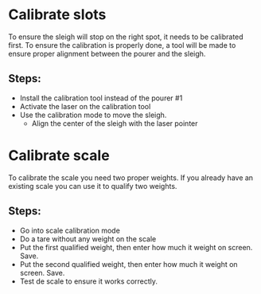 # Calibrate slots

To ensure the sleigh will stop on the right spot, it needs to be calibrated first.
To ensure the calibration is properly done, a tool will be made to ensure proper alignment between the pourer and the sleigh.

## Steps:

- Install the calibration tool instead of the pourer #1
- Activate the laser on the calibration tool
- Use the calibration mode to move the sleigh.
    - Align the center of the sleigh with the laser pointer

# Calibrate scale

To calibrate the scale you need two proper weights. If you already have an existing scale you can use it to qualify two weights.

## Steps:

- Go into scale calibration mode
- Do a tare without any weight on the scale
- Put the first qualified weight, then enter how much it weight on screen. Save.
- Put the second qualified weight, then enter how much it weight on screen. Save.
- Test de scale to ensure it works correctly.

